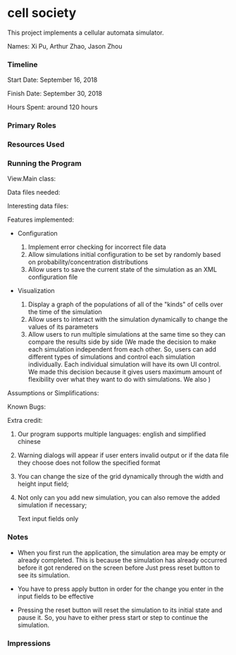 cell society
====

This project implements a cellular automata simulator.

Names: Xi Pu, Arthur Zhao, Jason Zhou

### Timeline

Start Date: September 16, 2018

Finish Date: September 30, 2018

Hours Spent: around 120 hours

### Primary Roles


### Resources Used


### Running the Program

View.Main class: 

Data files needed: 

Interesting data files:

Features implemented: 

* Configuration
    1. Implement error checking for incorrect file data
    2. Allow simulations initial configuration to be set by randomly based on probability/concentration distributions
    3. Allow users to save the current state of the simulation as an XML configuration file


* Visualization
    1. Display a graph of the populations of all of the "kinds" of cells over the time of the simulation
    2. Allow users to interact with the simulation dynamically to change the values of its parameters
    3. Allow users to run multiple simulations at the same time so they can compare the results side by side
    (We made the decision to make each simulation independent from each other. So, users can add different
    types of simulations and control each simulation individually. Each individual simulation will have its own 
    UI control. We made this decision because it gives users maximum amount of flexibility over what they 
    want to do with simulations. We also )

Assumptions or Simplifications:

Known Bugs:

Extra credit:

1. Our program supports multiple languages: english and simplified chinese
    
2. Warning dialogs will appear if user enters invalid output or if the data file they choose 
    does not follow the specified format
    
3. You can change the size of the grid dynamically through the width and height input field;

4. Not only can you add new simulation, you can also remove the added simulation if necessary;


   Text input fields only 

### Notes
* When you first run the application, the simulation area may be empty or already completed. 
This is because the simulation has already occurred before it got rendered on the screen before
Just press reset button to see its simulation.

* You have to press apply button in order for the change you enter in the input fields
to be effective

* Pressing the reset button will reset the simulation to its 
initial state and pause it. So, you have to either press start 
or step to continue the simulation. 


### Impressions

